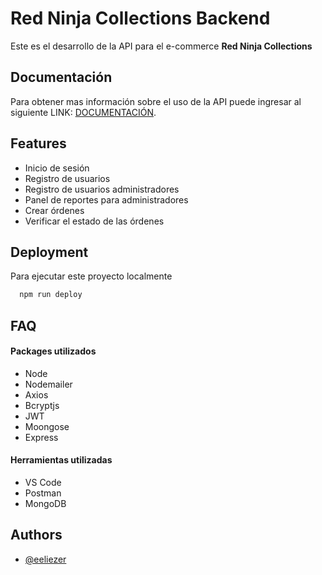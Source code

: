 
# Red Ninja Collections Backend

Este es el desarrollo de la API para el e-commerce **Red Ninja Collections**


## Documentación

Para obtener mas información sobre el uso de la API puede ingresar al siguiente LINK:  [DOCUMENTACIÓN](https://documenter.getpostman.com/view/27995144/2s9Y5ZwhuV#af3bdceb-c20a-47c7-8cb8-ea66146c560a).


## Features

- Inicio de sesión
- Registro de usuarios
- Registro de usuarios administradores
- Panel de reportes para administradores
- Crear órdenes
- Verificar el estado de las órdenes

## Deployment

Para ejecutar este proyecto localmente

```bash
  npm run deploy
```


## FAQ

#### Packages utilizados

- Node
- Nodemailer
- Axios
- Bcryptjs
- JWT
- Moongose
- Express

#### Herramientas utilizadas

- VS Code
- Postman
- MongoDB


## Authors

- [@eeliezer](https://www.github.com/eeliezer)
